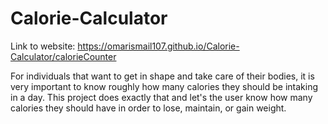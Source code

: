 # Calorie-Calculator

Link to website:
https://omarismail107.github.io/Calorie-Calculator/calorieCounter

For individuals that want to get in shape and take care of their bodies, it is very important to know 
roughly how many calories they should be intaking in a day. This project does exactly that and let's 
the user know how many calories they should have in order to lose, maintain, or gain weight.
